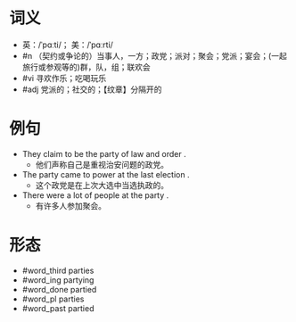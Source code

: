 # 词义
- 英：/ˈpɑːti/； 美：/ˈpɑːrti/
- #n （契约或争论的）当事人，一方；政党；派对；聚会；党派；宴会；(一起旅行或参观等的)群，队，组；联欢会
- #vi 寻欢作乐；吃喝玩乐
- #adj 党派的；社交的；【纹章】分隔开的
# 例句
- They claim to be the party of law and order .
	- 他们声称自己是重视治安问题的政党。
- The party came to power at the last election .
	- 这个政党是在上次大选中当选执政的。
- There were a lot of people at the party .
	- 有许多人参加聚会。
# 形态
- #word_third parties
- #word_ing partying
- #word_done partied
- #word_pl parties
- #word_past partied
